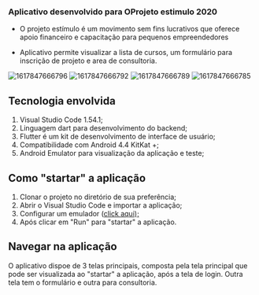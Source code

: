 ### Aplicativo desenvolvido para OProjeto estimulo 2020

- O projeto estímulo é um movimento sem fins lucrativos que oferece apoio financeiro e capacitação para pequenos empreendedores

- Aplicativo permite visualizar a lista de cursos, um formulário para inscrição de projeto e area de consultoria.

![1617847666796](https://user-images.githubusercontent.com/67280323/113958290-32354400-97f7-11eb-9dae-02dbe7b4acf5.jpg)
![1617847666792](https://user-images.githubusercontent.com/67280323/113958357-555ff380-97f7-11eb-95d5-483da87bff77.jpg)
![1617847666789](https://user-images.githubusercontent.com/67280323/113958501-9821cb80-97f7-11eb-8a15-48ed6388780c.jpg)
![1617847666785](https://user-images.githubusercontent.com/67280323/113958517-9eb04300-97f7-11eb-8aa9-c12bcb5f268a.jpg)






## Tecnologia envolvida

1. Visual Studio Code 1.54.1;
1. Linguagem dart para desenvolvimento do backend;
1. Flutter é um kit de desenvolvimento de interface de usuário;
1. Compatibilidade com Android 4.4 KitKat +;
1. Android Emulator para visualização da aplicação e teste;




## Como "startar" a aplicação
1. Clonar o projeto no diretório de sua preferência;
1. Abrir o Visual Studio Code e importar a aplicação;
1. Configurar um emulador ([click aqui);](https://developer.android.com/studio/run/emulator?hl=pt-br "click aqui")
1. Após clicar em "Run" para "startar" a aplicação.

## Navegar na aplicação
O aplicativo dispoe de 3 telas principais, composta pela tela principal que pode ser visualizada ao "startar" a aplicação, após a tela de login. Outra tela tem o formulário e outra para consultoria.
